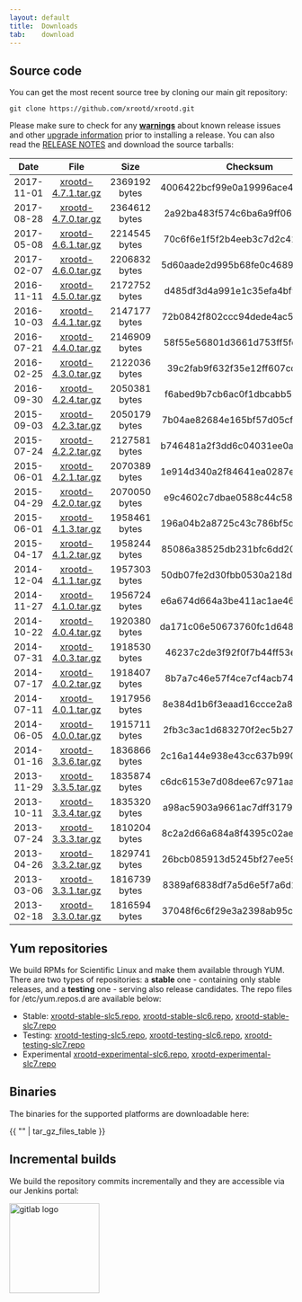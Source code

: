 ```yaml
---
layout: default
title:  Downloads
tab:    download
---
```


Source code
-----------

You can get the most recent source tree by cloning our main git repository:

    git clone https://github.com/xrootd/xrootd.git

Please make sure to check for any [**warnings**](docs.html) about known release
issues and other [upgrade information](docs.html) prior to installing a release.
You can also read the [RELEASE NOTES](https://github.com/xrootd/xrootd/blob/v4.7.1/docs/ReleaseNotes.txt) and download
the source tarballs:

|Date      |File                                                       |Size         |Checksum                        |Comment      |
|:--------:|:---------------------------------------------------------:|:-----------:|:------------------------------:|:-----------:|
|2017-11-01|[xrootd-4.7.1.tar.gz](/download/v4.7.1/xrootd-4.7.1.tar.gz)|2369192 bytes|4006422bcf99e0a19996ace4ebb99175|Version 4.7.1|
|2017-08-28|[xrootd-4.7.0.tar.gz](/download/v4.7.0/xrootd-4.7.0.tar.gz)|2364612 bytes|2a92ba483f574c6ba6a9ff061878af22|Version 4.7.0|
|2017-05-08|[xrootd-4.6.1.tar.gz](/download/v4.6.1/xrootd-4.6.1.tar.gz)|2214545 bytes|70c6f6e1f5f2b4eeb3c7d2c41a36bb2c|Version 4.6.1|
|2017-02-07|[xrootd-4.6.0.tar.gz](/download/v4.6.0/xrootd-4.6.0.tar.gz)|2206832 bytes|5d60aade2d995b68fe0c46896bc4a5d1|Version 4.6.0|
|2016-11-11|[xrootd-4.5.0.tar.gz](/download/v4.5.0/xrootd-4.5.0.tar.gz)|2172752 bytes|d485df3d4a991e1c35efa4bf9ef663d7|Version 4.5.0|
|2016-10-03|[xrootd-4.4.1.tar.gz](/download/v4.4.1/xrootd-4.4.1.tar.gz)|2147177 bytes|72b0842f802ccc94dede4ac5ab2a589e|Version 4.4.1|
|2016-07-21|[xrootd-4.4.0.tar.gz](/download/v4.4.0/xrootd-4.4.0.tar.gz)|2146909 bytes|58f55e56801d3661d753ff5fd33dbcc9|Version 4.4.0|
|2016-02-25|[xrootd-4.3.0.tar.gz](/download/v4.3.0/xrootd-4.3.0.tar.gz)|2122036 bytes|39c2fab9f632f35e12ff607ccaf9e16c|Version 4.3.0|
|2016-09-30|[xrootd-4.2.4.tar.gz](/download/v4.2.4/xrootd-4.2.4.tar.gz)|2050381 bytes|f6abed9b7cb6ac0f1dbcabb52f1adb32|Version 4.2.4|
|2015-09-03|[xrootd-4.2.3.tar.gz](/download/v4.2.3/xrootd-4.2.3.tar.gz)|2050179 bytes|7b04ae82684e165bf57d05cfe7e7e33d|Version 4.2.3|
|2015-07-24|[xrootd-4.2.2.tar.gz](/download/v4.2.2/xrootd-4.2.2.tar.gz)|2127581 bytes|b746481a2f3dd6c04031ee0a76994cbe|Version 4.2.2|
|2015-06-01|[xrootd-4.2.1.tar.gz](/download/v4.2.1/xrootd-4.2.1.tar.gz)|2070389 bytes|1e914d340a2f84641ea0287ebaee9276|Version 4.2.1|
|2015-04-29|[xrootd-4.2.0.tar.gz](/download/v4.2.0/xrootd-4.2.0.tar.gz)|2070050 bytes|e9c4602c7dbae0588c44c58fc850ffa9|Version 4.2.0|
|2015-06-01|[xrootd-4.1.3.tar.gz](/download/v4.1.3/xrootd-4.1.3.tar.gz)|1958461 bytes|196a04b2a8725c43c786bf5d2d848a8a|Version 4.1.3|
|2015-04-17|[xrootd-4.1.2.tar.gz](/download/v4.1.2/xrootd-4.1.2.tar.gz)|1958244 bytes|85086a38525db231bfc6dd20f0da314b|Version 4.1.2|
|2014-12-04|[xrootd-4.1.1.tar.gz](/download/v4.1.1/xrootd-4.1.1.tar.gz)|1957303 bytes|50db07fe2d30fbb0530a218d478d5267|Version 4.1.1|
|2014-11-27|[xrootd-4.1.0.tar.gz](/download/v4.1.0/xrootd-4.1.0.tar.gz)|1956724 bytes|e6a674d664a3be411ac1ae46ca241e5b|Version 4.1.0|
|2014-10-22|[xrootd-4.0.4.tar.gz](/download/v4.0.4/xrootd-4.0.4.tar.gz)|1920380 bytes|da171c06e50673760fc1d648811253de|Version 4.0.4|
|2014-07-31|[xrootd-4.0.3.tar.gz](/download/v4.0.3/xrootd-4.0.3.tar.gz)|1918530 bytes|46237c2de3f92f0f7b44ff53eba9a5e6|Version 4.0.3|
|2014-07-17|[xrootd-4.0.2.tar.gz](/download/v4.0.2/xrootd-4.0.2.tar.gz)|1918407 bytes|8b7a7c46e57f4ce7cf4acb74752f8fa5|Version 4.0.2|
|2014-07-11|[xrootd-4.0.1.tar.gz](/download/v4.0.1/xrootd-4.0.1.tar.gz)|1917956 bytes|8e384d1b6f3eaad16ccce2a829488f07|Version 4.0.1|
|2014-06-05|[xrootd-4.0.0.tar.gz](/download/v4.0.0/xrootd-4.0.0.tar.gz)|1915711 bytes|2fb3c3ac1d683270f2ec5b276e3fa726|Version 4.0.0|
|2014-01-16|[xrootd-3.3.6.tar.gz](/download/v3.3.6/xrootd-3.3.6.tar.gz)|1836866 bytes|2c16a144e938e43cc637b990d317a3f4|Version 3.3.6|
|2013-11-29|[xrootd-3.3.5.tar.gz](/download/v3.3.5/xrootd-3.3.5.tar.gz)|1835874 bytes|c6dc6153e7d08dee67c971aae3b7c101|Version 3.3.5|
|2013-10-11|[xrootd-3.3.4.tar.gz](/download/v3.3.4/xrootd-3.3.4.tar.gz)|1835320 bytes|a98ac5903a9661ac7dff3179bcc4ba36|Version 3.3.4|
|2013-07-24|[xrootd-3.3.3.tar.gz](/download/v3.3.3/xrootd-3.3.3.tar.gz)|1810204 bytes|8c2a2d66a684a8f4395c02ae249f5706|Version 3.3.3|
|2013-04-26|[xrootd-3.3.2.tar.gz](/download/v3.3.2/xrootd-3.3.2.tar.gz)|1829741 bytes|26bcb085913d5245bf27ee59c4fdbce0|Version 3.3.2|
|2013-03-06|[xrootd-3.3.1.tar.gz](/download/v3.3.1/xrootd-3.3.1.tar.gz)|1816739 bytes|8389af6838df7a5d6e5f7a6d10427b9a|Version 3.3.1|
|2013-02-18|[xrootd-3.3.0.tar.gz](/download/v3.3.0/xrootd-3.3.0.tar.gz)|1816594 bytes|37048f6c6f29e3a2398ab95c06e2a63a|Version 3.3.0|

Yum repositories
----------------

We build RPMs for Scientific Linux and make them available through YUM. There
are two types of repositories: a **stable** one - containing only stable
releases, and a **testing** one - serving also release candidates. The repo
files for /etc/yum.repos.d are available below:

* Stable: 
  [xrootd-stable-slc5.repo](/binaries/xrootd-stable-slc5.repo),
  [xrootd-stable-slc6.repo](/binaries/xrootd-stable-slc6.repo),
  [xrootd-stable-slc7.repo](/binaries/xrootd-stable-slc7.repo)
* Testing:
  [xrootd-testing-slc5.repo](/binaries/xrootd-testing-slc5.repo),
  [xrootd-testing-slc6.repo](/binaries/xrootd-testing-slc6.repo),
  [xrootd-testing-slc7.repo](/binaries/xrootd-testing-slc7.repo)
* Experimental
  [xrootd-experimental-slc6.repo](/binaries/xrootd-experimental-slc6.repo),
  [xrootd-experimental-slc7.repo](/binaries/xrootd-experimental-slc7.repo)

Binaries
--------

The binaries for the supported platforms are downloadable here:

{{ "" | tar_gz_files_table }}

Incremental builds
------------------
We build the repository commits incrementally and they are accessible via our
Jenkins portal:

<a href="https://gitlab.cern.ch/dss/xrootd/pipelines">
<img src="images/logo_gitlab.png" alt="gitlab logo" width="160" height="160" />
</a>
